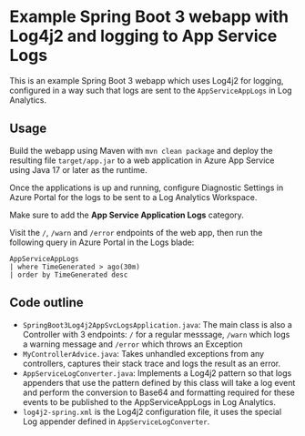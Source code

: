 # Example Spring Boot 3 webapp with Log4j2 and logging to App Service Logs

This is an example Spring Boot 3 webapp which uses Log4j2 for logging, configured in a way such that logs are sent to the `AppServiceAppLogs` in Log Analytics.

## Usage

Build the webapp using Maven with `mvn clean package` and deploy the resulting file `target/app.jar` to a web application in Azure App Service using Java 17 or later as the runtime.

Once the applications is up and running, configure Diagnostic Settings in Azure Portal for the logs to be sent to a Log Analytics Workspace.

Make sure to add the **App Service Application Logs** category.

Visit the `/`, `/warn` and `/error` endpoints of the web app, then run the following query in Azure Portal in the Logs blade:

```kql
AppServiceAppLogs
| where TimeGenerated > ago(30m)
| order by TimeGenerated desc
```


## Code outline

* `SpringBoot3Log4j2AppSvcLogsApplication.java`: The main class is also a Controller with 3 endpoints: `/` for a regular messsage, `/warn` which logs a warning message and `/error` which throws an Exception
* `MyControllerAdvice.java`: Takes unhandled exceptions from any controllers, captures their stack trace and logs the result as an error.
* `AppServiceLogConverter.java`: Implements a Log4j2 pattern so that logs appenders that use the pattern defined by this class will take a log event and perform the conversion to Base64 and formatting required for these events to be published to the AppServiceAppLogs in Log Analytics.
* `log4j2-spring.xml` is the Log4j2 configuration file, it uses the special Log appender defined in `AppServiceLogConverter`.